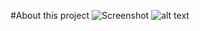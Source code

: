 #About this project
![Screenshot]([screenshot.png](https://github.com/lamodots/TailgridsUIComponents/blob/main/Web%20capture_6-9-2023_163458_localhost.jpeg))
![alt text](http://url/to/https://github.com/lamodots/TailgridsUIComponents/blob/main/Web%20capture_6-9-2023_163458_localhost.jpeg)

